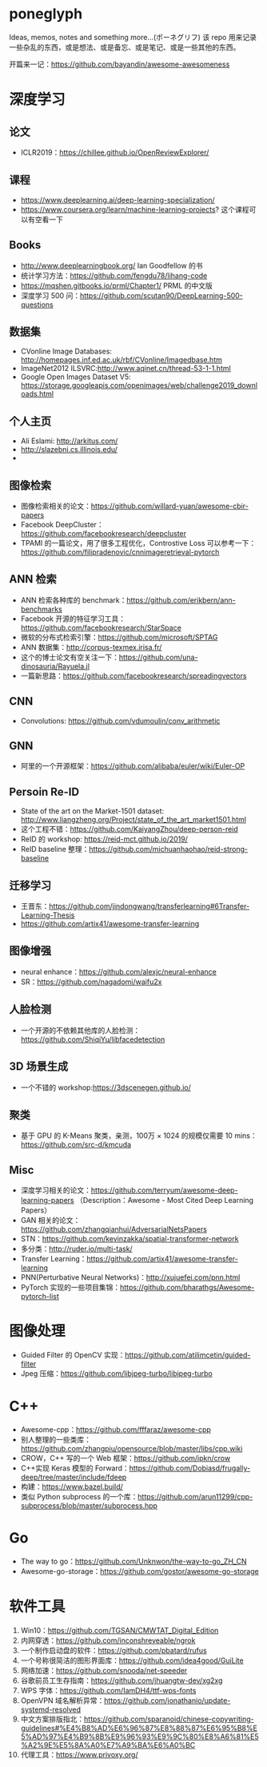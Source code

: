 # poneglyph
Ideas, memos, notes and something more...(ポーネグリフ) 该 repo 用来记录一些杂乱的东西，或是想法、或是备忘、或是笔记、或是一些其他的东西。

开篇来一记：https://github.com/bayandin/awesome-awesomeness

# 深度学习
## 论文
- ICLR2019：https://chillee.github.io/OpenReviewExplorer/

## 课程
- https://www.deeplearning.ai/deep-learning-specialization/
- https://www.coursera.org/learn/machine-learning-projects? 这个课程可以有空看一下

## Books
- http://www.deeplearningbook.org/ Ian Goodfellow 的书
- 统计学习方法：https://github.com/fengdu78/lihang-code
- https://mqshen.gitbooks.io/prml/Chapter1/ PRML 的中文版
- 深度学习 500 问：https://github.com/scutan90/DeepLearning-500-questions

## 数据集
- CVonline Image Databases: http://homepages.inf.ed.ac.uk/rbf/CVonline/Imagedbase.htm
- ImageNet2012 ILSVRC:http://www.aqinet.cn/thread-53-1-1.html
- Google Open Images Dataset V5: https://storage.googleapis.com/openimages/web/challenge2019_downloads.html


## 个人主页
- Ali Eslami: http://arkitus.com/
- http://slazebni.cs.illinois.edu/
- 

## 图像检索
- 图像检索相关的论文：https://github.com/willard-yuan/awesome-cbir-papers
- Facebook DeepCluster：https://github.com/facebookresearch/deepcluster
- TPAMI 的一篇论文，用了很多工程优化，Controstive Loss 可以参考一下：https://github.com/filipradenovic/cnnimageretrieval-pytorch

## ANN 检索
- ANN 检索各种库的 benchmark：https://github.com/erikbern/ann-benchmarks
- Facebook 开源的特征学习工具：https://github.com/facebookresearch/StarSpace
- 微软的分布式检索引擎：https://github.com/microsoft/SPTAG
- ANN 数据集：http://corpus-texmex.irisa.fr/
- 这个的博士论文有空关注一下：https://github.com/una-dinosauria/Rayuela.jl
- 一篇新思路：https://github.com/facebookresearch/spreadingvectors

## CNN
- Convolutions: https://github.com/vdumoulin/conv_arithmetic

## GNN
- 阿里的一个开源框架：https://github.com/alibaba/euler/wiki/Euler-OP

## Persoin Re-ID
- State of the art on the Market-1501 dataset: http://www.liangzheng.org/Project/state_of_the_art_market1501.html
- 这个工程不错：https://github.com/KaiyangZhou/deep-person-reid
- ReID 的 workshop: https://reid-mct.github.io/2019/
- ReID baseline 整理：https://github.com/michuanhaohao/reid-strong-baseline


## 迁移学习
- 王晋东：https://github.com/jindongwang/transferlearning#6Transfer-Learning-Thesis
- https://github.com/artix41/awesome-transfer-learning

## 图像增强
- neural enhance：https://github.com/alexjc/neural-enhance
- SR：https://github.com/nagadomi/waifu2x

## 人脸检测
- 一个开源的不依赖其他库的人脸检测：https://github.com/ShiqiYu/libfacedetection

## 3D 场景生成
- 一个不错的 workshop:https://3dscenegen.github.io/

## 聚类
- 基于 GPU 的 K-Means 聚类，亲测，100万 × 1024 的规模仅需要 10 mins：https://github.com/src-d/kmcuda

## Misc
- 深度学习相关的论文：https://github.com/terryum/awesome-deep-learning-papers （Description：Awesome - Most Cited Deep Learning Papers）
- GAN 相关的论文：https://github.com/zhangqianhui/AdversarialNetsPapers
- STN：https://github.com/kevinzakka/spatial-transformer-network
- 多分类：http://ruder.io/multi-task/
- Transfer Learning：https://github.com/artix41/awesome-transfer-learning
- PNN(Perturbative Neural Networks)：http://xujuefei.com/pnn.html
- PyTorch 实现的一些项目集锦：https://github.com/bharathgs/Awesome-pytorch-list

# 图像处理
- Guided Filter 的 OpenCV 实现：https://github.com/atilimcetin/guided-filter
- Jpeg 压缩：https://github.com/libjpeg-turbo/libjpeg-turbo


# C++
- Awesome-cpp：https://github.com/fffaraz/awesome-cpp
- 别人整理的一些类库：https://github.com/zhangpiu/opensource/blob/master/libs/cpp.wiki
- CROW，C++ 写的一个 Web 框架：https://github.com/ipkn/crow
- C++实现 Keras 模型的 Forward：https://github.com/Dobiasd/frugally-deep/tree/master/include/fdeep
- 构建：https://www.bazel.build/
- 类似 Python subprocess 的一个库：https://github.com/arun11299/cpp-subprocess/blob/master/subprocess.hpp

# Go
- The way to go：https://github.com/Unknwon/the-way-to-go_ZH_CN
- Awesome-go-storage：https://github.com/gostor/awesome-go-storage

# 软件工具
1. Win10：https://github.com/TGSAN/CMWTAT_Digital_Edition
2. 内网穿透：https://github.com/inconshreveable/ngrok
3. 一个制作启动盘的软件：https://github.com/pbatard/rufus
4. 一个号称很简洁的图形界面库：https://github.com/idea4good/GuiLite
5. 网络加速：https://github.com/snooda/net-speeder
6. 谷歌前员工生存指南：https://github.com/jhuangtw-dev/xg2xg
7. WPS 字体：https://github.com/IamDH4/ttf-wps-fonts
8. OpenVPN 域名解析异常：https://github.com/jonathanio/update-systemd-resolved
9. 中文方案排版指北：https://github.com/sparanoid/chinese-copywriting-guidelines#%E4%B8%AD%E6%96%87%E8%88%87%E6%95%B8%E5%AD%97%E4%B9%8B%E9%96%93%E9%9C%80%E8%A6%81%E5%A2%9E%E5%8A%A0%E7%A9%BA%E6%A0%BC
10. 代理工具：https://www.privoxy.org/

